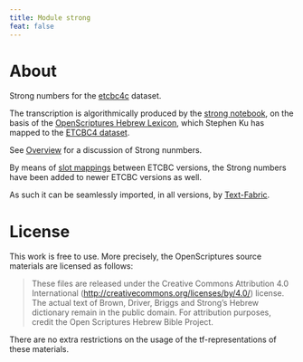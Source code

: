 ```yaml
---
title: Module strong
feat: false
---
```


# About

Strong numbers for the
[etcbc4c](/hebrew/etcbc4c/home)
dataset.

The transcription is algorithmically produced by the
[strong notebook](https://github.com/ETCBC/text-fabric/blob/master/Versions/strong.ipynb),
on the basis of the
[OpenScriptures Hebrew Lexicon](https://github.com/openscriptures/HebrewLexicon), which
Stephen Ku has mapped to the
[ETCBC4 dataset](https://github.com/ETCBC/text-fabric-data-legacy/tree/master/hebrew/etcbc4).

See [Overview](/hebrew/etcbc4c/strong/0_overview) for a discussion of Strong nunmbers.

By means of
[slot mappings](https://github.com/ETCBC/text-fabric/blob/master/Versions/etcbc-versions.ipynb)
between ETCBC versions, the Strong numbers have been added to
newer ETCBC versions as well.

As such it can be seamlessly imported, in all versions, by
[Text-Fabric](/ETCBC/text-fabric).

# License

This work is free to use.
More precisely, the OpenScriptures source materials are licensed as follows:

> These files are released under the Creative Commons Attribution 4.0 International
(http://creativecommons.org/licenses/by/4.0/) license. The actual text
of Brown, Driver, Briggs and Strong’s Hebrew dictionary remain in the
public domain.  For attribution purposes, credit the Open Scriptures Hebrew
Bible Project. 

There are no extra restrictions on the usage of the tf-representations of these materials.

